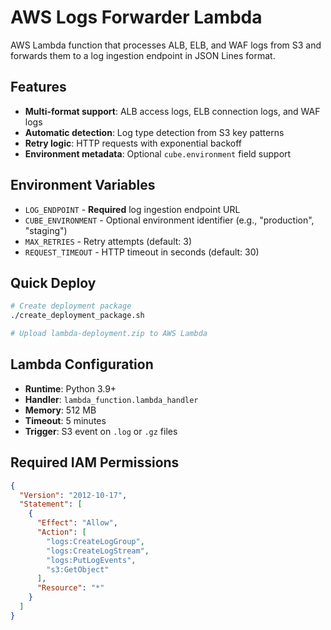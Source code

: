 # AWS Logs Forwarder Lambda

AWS Lambda function that processes ALB, ELB, and WAF logs from S3 and forwards them to a log ingestion endpoint in JSON Lines format.

## Features

- **Multi-format support**: ALB access logs, ELB connection logs, and WAF logs
- **Automatic detection**: Log type detection from S3 key patterns
- **Retry logic**: HTTP requests with exponential backoff
- **Environment metadata**: Optional `cube.environment` field support

## Environment Variables

- `LOG_ENDPOINT` - **Required** log ingestion endpoint URL
- `CUBE_ENVIRONMENT` - Optional environment identifier (e.g., "production", "staging")
- `MAX_RETRIES` - Retry attempts (default: 3)
- `REQUEST_TIMEOUT` - HTTP timeout in seconds (default: 30)

## Quick Deploy

```bash
# Create deployment package
./create_deployment_package.sh

# Upload lambda-deployment.zip to AWS Lambda
```

## Lambda Configuration

- **Runtime**: Python 3.9+
- **Handler**: `lambda_function.lambda_handler`
- **Memory**: 512 MB
- **Timeout**: 5 minutes
- **Trigger**: S3 event on `.log` or `.gz` files

## Required IAM Permissions

```json
{
  "Version": "2012-10-17",
  "Statement": [
    {
      "Effect": "Allow",
      "Action": [
        "logs:CreateLogGroup",
        "logs:CreateLogStream",
        "logs:PutLogEvents",
        "s3:GetObject"
      ],
      "Resource": "*"
    }
  ]
}
```
